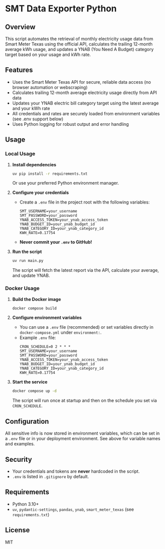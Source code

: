 # SMT Data Exporter Python

## Overview
This script automates the retrieval of monthly electricity usage data from Smart Meter Texas using the official API, calculates the trailing 12-month average kWh usage, and updates a YNAB (You Need A Budget) category target based on your usage and kWh rate.

## Features
- Uses the Smart Meter Texas API for secure, reliable data access (no browser automation or webscraping)
- Calculates trailing 12-month average electricity usage directly from API data
- Updates your YNAB electric bill category target using the latest average and your kWh rate
- All credentials and rates are securely loaded from environment variables (see .env support below)
- Uses Python logging for robust output and error handling

## Usage

### Local Usage
1. **Install dependencies**
   ```sh
   uv pip install -r requirements.txt
   ```
   Or use your preferred Python environment manager.

2. **Configure your credentials**
   - Create a `.env` file in the project root with the following variables:
     ```env
     SMT_USERNAME=your_username
     SMT_PASSWORD=your_password
     YNAB_ACCESS_TOKEN=your_ynab_access_token
     YNAB_BUDGET_ID=your_ynab_budget_id
     YNAB_CATEGORY_ID=your_ynab_category_id
     KWH_RATE=0.17754
     ```
   - **Never commit your `.env` to GitHub!**

3. **Run the script**
   ```sh
   uv run main.py
   ```
   The script will fetch the latest report via the API, calculate your average, and update YNAB.

### Docker Usage
1. **Build the Docker image**
   ```sh
   docker compose build
   ```

2. **Configure environment variables**
   - You can use a `.env` file (recommended) or set variables directly in `docker-compose.yml` under `environment:`.
   - Example `.env` file:
     ```env
     CRON_SCHEDULE=0 2 * * *
     SMT_USERNAME=your_username
     SMT_PASSWORD=your_password
     YNAB_ACCESS_TOKEN=your_ynab_access_token
     YNAB_BUDGET_ID=your_ynab_budget_id
     YNAB_CATEGORY_ID=your_ynab_category_id
     KWH_RATE=0.17754
     ```

3. **Start the service**
   ```sh
   docker compose up -d
   ```
   The script will run once at startup and then on the schedule you set via `CRON_SCHEDULE`.

## Configuration
All sensitive info is now stored in environment variables, which can be set in a `.env` file or in your deployment environment. See above for variable names and examples.

## Security
- Your credentials and tokens are **never** hardcoded in the script.
- `.env` is listed in `.gitignore` by default.

## Requirements
- Python 3.10+
- `uv`, `pydantic-settings`, `pandas`, `ynab`, `smart_meter_texas` (see `requirements.txt`)

## License
MIT
